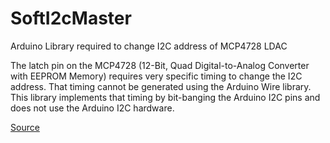 SoftI2cMaster
=============

Arduino Library required to change I2C address of MCP4728 LDAC

The latch pin on the MCP4728 (12-Bit, Quad Digital-to-Analog Converter with EEPROM Memory) requires very specific timing to change the I2C address.
That timing cannot be generated using the Arduino Wire library. This library implements that timing by bit-banging the Arduino I2C pins and does not use the Arduino I2C hardware.

[Source](https://github.com/TrippyLighting/SoftI2cMaster/tree/master)
